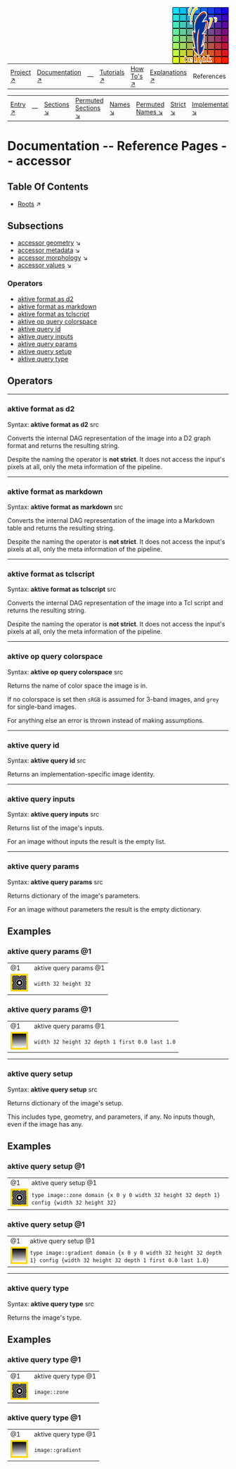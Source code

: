 <img src='../assets/aktive-logo-128.png' style='float:right;'>

||||||||
|---|---|---|---|---|---|---|
|[Project ↗](../../README.md)|[Documentation ↗](../index.md)|&mdash;|[Tutorials ↗](../tutorials.md)|[How To's ↗](../howtos.md)|[Explanations ↗](../explanations.md)|References|

|||||||||
|---|---|---|---|---|---|---|---|
|[Entry ↗](index.md)|&mdash;|[Sections ↘](bysection.md)|[Permuted Sections ↘](bypsection.md)|[Names ↘](byname.md)|[Permuted Names ↘](bypname.md)|[Strict ↘](strict.md)|[Implementations ↘](bylang.md)|

# Documentation -- Reference Pages -- accessor

## Table Of Contents

  - [Roots](bysection.md) ↗


## Subsections


 - [accessor geometry](accessor_geometry.md) ↘
 - [accessor metadata](accessor_metadata.md) ↘
 - [accessor morphology](accessor_morphology.md) ↘
 - [accessor values](accessor_values.md) ↘

### Operators

 - [aktive format as d2](#format_as_d2)
 - [aktive format as markdown](#format_as_markdown)
 - [aktive format as tclscript](#format_as_tclscript)
 - [aktive op query colorspace](#op_query_colorspace)
 - [aktive query id](#query_id)
 - [aktive query inputs](#query_inputs)
 - [aktive query params](#query_params)
 - [aktive query setup](#query_setup)
 - [aktive query type](#query_type)

## Operators

---
### <a name='format_as_d2'></a> aktive format as d2

Syntax: __aktive format as d2__ src

Converts the internal DAG representation of the image into a D2 graph format and returns the resulting string.

Despite the naming the operator is __not strict__. It does not access the input's pixels at all, only the meta information of the pipeline.


---
### <a name='format_as_markdown'></a> aktive format as markdown

Syntax: __aktive format as markdown__ src

Converts the internal DAG representation of the image into a Markdown table and returns the resulting string.

Despite the naming the operator is __not strict__. It does not access the input's pixels at all, only the meta information of the pipeline.


---
### <a name='format_as_tclscript'></a> aktive format as tclscript

Syntax: __aktive format as tclscript__ src

Converts the internal DAG representation of the image into a Tcl script and returns the resulting string.

Despite the naming the operator is __not strict__. It does not access the input's pixels at all, only the meta information of the pipeline.


---
### <a name='op_query_colorspace'></a> aktive op query colorspace

Syntax: __aktive op query colorspace__ src

Returns the name of color space the image is in.

If no colorspace is set then `sRGB` is assumed for 3-band images, and `grey` for single-band images.

For anything else an error is thrown instead of making assumptions.


---
### <a name='query_id'></a> aktive query id

Syntax: __aktive query id__ src

Returns an implementation-specific image identity.


---
### <a name='query_inputs'></a> aktive query inputs

Syntax: __aktive query inputs__ src

Returns list of the image's inputs.

For an image without inputs the result is the empty list.


---
### <a name='query_params'></a> aktive query params

Syntax: __aktive query params__ src

Returns dictionary of the image's parameters.

For an image without parameters the result is the empty dictionary.


## Examples

### aktive query params @1

|||
|---|---|
|@1|aktive query params @1|
|<img src='example-00167.gif' alt='aktive query params @1' style='border:4px solid gold'>|`width 32 height 32`|

### aktive query params @1

|||
|---|---|
|@1|aktive query params @1|
|<img src='example-00169.gif' alt='aktive query params @1' style='border:4px solid gold'>|`width 32 height 32 depth 1 first 0.0 last 1.0`|

---
### <a name='query_setup'></a> aktive query setup

Syntax: __aktive query setup__ src

Returns dictionary of the image's setup.

This includes type, geometry, and parameters, if any. No inputs though, even if the image has any.


## Examples

### aktive query setup @1

|||
|---|---|
|@1|aktive query setup @1|
|<img src='example-00179.gif' alt='aktive query setup @1' style='border:4px solid gold'>|`type image::zone domain {x 0 y 0 width 32 height 32 depth 1} config {width 32 height 32}`|

### aktive query setup @1

|||
|---|---|
|@1|aktive query setup @1|
|<img src='example-00181.gif' alt='aktive query setup @1' style='border:4px solid gold'>|`type image::gradient domain {x 0 y 0 width 32 height 32 depth 1} config {width 32 height 32 depth 1 first 0.0 last 1.0}`|

---
### <a name='query_type'></a> aktive query type

Syntax: __aktive query type__ src

Returns the image's type.


## Examples

### aktive query type @1

|||
|---|---|
|@1|aktive query type @1|
|<img src='example-00187.gif' alt='aktive query type @1' style='border:4px solid gold'>|`image::zone`|

### aktive query type @1

|||
|---|---|
|@1|aktive query type @1|
|<img src='example-00189.gif' alt='aktive query type @1' style='border:4px solid gold'>|`image::gradient`|

